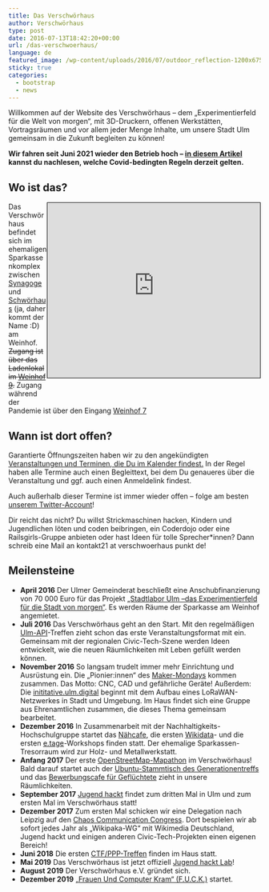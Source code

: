 ```yaml
---
title: Das Verschwörhaus
author: Verschwörhaus
type: post
date: 2016-07-13T18:42:20+00:00
url: /das-verschwoerhaus/
language: de
featured_image: /wp-content/uploads/2016/07/outdoor_reflection-1200x675.jpg
sticky: true
categories:
  - bootstrap
  - news
---
```

Willkommen auf der Website des Verschwörhaus – dem „Experimentierfeld für die Welt von morgen“, mit 3D-Druckern, offenen Werkstätten, Vortragsräumen und vor allem jeder Menge Inhalte, um unsere Stadt Ulm gemeinsam in die Zukunft begleiten zu können!

**Wir fahren seit Juni 2021 wieder den Betrieb hoch – [in diesem Artikel](/was-in-welcher-inzidenzstufe-gilt-ab-juli-2021/) kannst du nachlesen, welche Covid-bedingten Regeln derzeit gelten.**

<!--more-->

## Wo ist das?

<iframe width="425" height="350" frameborder="0" scrolling="no" marginheight="0" marginwidth="0" src="https://www.openstreetmap.org/export/embed.html?bbox=9.987006783485414%2C48.39501042681559%2C9.993701577186586%2C48.39790262938937&amp;layer=mapnik&amp;marker=48.39645654865451%2C9.990354180335999" style="border: 1px solid black; float: right; margin-bottom: 50px;"></iframe>

Das Verschwörhaus befindet sich im ehemaligen Sparkassenkomplex zwischen [Synagoge][1] und [Schwörhaus][2] (ja, daher kommt der Name :D) am Weinhof. ~~Zugang ist über das Ladenlokal im [Weinhof 9][wh9].~~ Zugang während der Pandemie ist über den Eingang [Weinhof 7][wh7]

## Wann ist dort offen?

Garantierte Öffnungszeiten haben wir zu den angekündigten [Veranstaltungen und Terminen, die Du im Kalender findest.][cal] In der Regel haben alle Termine auch einen Begleittext, bei dem Du genaueres über die Veranstaltung und ggf. auch einen Anmeldelink findest.

Auch außerhalb dieser Termine ist immer wieder offen – folge am besten [unserem Twitter-Account][tw]!

Dir reicht das nicht? Du willst Strickmaschinen hacken, Kindern und Jugendlichen löten und coden beibringen, ein Coderdojo oder eine Railsgirls-Gruppe anbieten oder hast Ideen für tolle Sprecher\*innen? Dann schreib eine Mail an kontakt21 at verschwoerhaus punkt de!

## Meilensteine
  * **April 2016** Der Ulmer Gemeinderat beschließt eine Anschubfinanzierung von 70 000 Euro für das Projekt [„Stadtlabor Ulm –das Experimentierfeld für die Stadt von morgen“](http://buergerinfo.ulm.de/vo0050.php?__kvonr=4507). Es werden Räume der Sparkasse am Weinhof angemietet.
  * **Juli 2016** Das Verschwörhaus geht an den Start. Mit den regelmäßigen [Ulm-API](http://www.ulmapi.de)-Treffen zieht schon das erste Veranstaltungsformat mit ein. Gemeinsam mit der regionalen Civic-Tech-Szene werden Ideen entwickelt, wie die neuen Räumlichkeiten mit Leben gefüllt werden können.
  * **November 2016** So langsam trudelt immer mehr Einrichtung und Ausrüstung ein. Die „Pionier:innen“ des [Maker-Mondays](/termine-und-oeffnungszeiten/?tab=maker-monday) kommen zusammen. Das Motto: CNC, CAD und gefährliche Geräte! Außerdem: Die [inititative.ulm.digital](https://ulm-digital.com/) beginnt mit dem Aufbau eines LoRaWAN-Netzwerkes in Stadt und Umgebung. Im Haus findet sich eine Gruppe aus Ehrenamtlichen zusammen, die dieses Thema gemeinsam bearbeitet.
  * **Dezember 2016** In Zusammenarbeit mit der Nachhaltigkeits-Hochschulgruppe startet das [Nähcafe](/termine-und-oeffnungszeiten/?tab=nähcafe), die ersten [Wikidata](/termine-und-oeffnungszeiten/?tab=wikidata)- und die ersten [e.tage](/termine-und-oeffnungszeiten/?tab=etage)-Workshops finden statt. Der ehemalige Sparkassen-Tresorraum wird zur Holz- und Metallwerkstatt.
  * **Anfang 2017** Der erste [OpenStreetMap-Mapathon](/termine-und-oeffnungszeiten/?tab=openstreetmap) im Verschwörhaus! Bald darauf startet auch der [Ubuntu-Stammtisch des Generationentreffs](/termine-und-oeffnungszeiten/?tab=ubuntu) und das [Bewerbungscafe für Geflüchtete](/termine-und-oeffnungszeiten/?tab=bewerbungscafe) zieht in unsere Räumlichkeiten.
  * **September 2017** [Jugend hackt](/termine-und-oeffnungszeiten/?tab=jugend-hackt) findet zum dritten Mal in Ulm und zum ersten Mal im Verschwörhaus statt!
  * **Dezember 2017** Zum ersten Mal schicken wir eine Delegation nach Leipzig auf den [Chaos Communication Congress](https://events.ccc.de/congress).  Dort bespielen wir ab sofort jedes Jahr als „Wikipaka-WG“ mit Wikimedia Deutschland, Jugend hackt und einigen anderen Civic-Tech-Projekten einen eigenen Bereich!
  * **Juni 2018** Die ersten [CTF/PPP-Treffen](/termine-und-oeffnungszeiten/?tab=ctf) finden im Haus statt.
  * **Mai 2019** Das Verschwörhaus ist jetzt offiziell [Jugend hackt Lab](/category/jugend-hackt-lab)!
  * **August 2019** Der Verschwörhaus e.V. gründet sich.
  * **Dezember 2019** [„Frauen Und Computer Kram“ (F.U.C.K.)](/termine-und-oeffnungszeiten/?tab=fuck) startet.

 [1]: https://de.wikipedia.org/wiki/IRGW-Gemeindezentrum_Ulm
 [2]: https://de.wikipedia.org/wiki/Schw%C3%B6rhaus_(Ulm)
 [wh9]: https://www.openstreetmap.org/?mlat=48.39649&mlon=9.99045#map=20/48.39649/9.99045&layers=H
 [cal]: /termine-und-oeffnungszeiten/
 [tw]: https://twitter.com/verschwoerhaus
 [wh7]: https://www.openstreetmap.org/?mlat=48.39658&mlon=9.99018#map=20/48.39658/9.99018&layers=H
